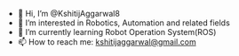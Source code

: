 - 👋 Hi, I’m @KshitijAggarwal8
- 👀 I’m interested in Robotics, Automation and related fields
- 🌱 I’m currently learning Robot Operation System(ROS)
- 📫 How to reach me: kshitijaggarwal@gmail.com

<!---
KshitijAggarwal8/KshitijAggarwal8 is a ✨ special ✨ repository because its `README.md` (this file) appears on your GitHub profile.
You can click the Preview link to take a look at your changes.
--->
